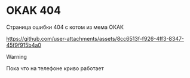 # OKAK 404
Страница ошибки 404 с котом из мема ОКАК


https://github.com/user-attachments/assets/8cc6513f-f926-4ff3-8347-45f9f915b4a0


> [!WARNING]  
> Пока что на телефоне криво работает
